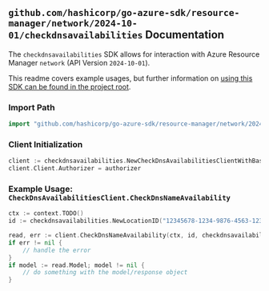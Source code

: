 
## `github.com/hashicorp/go-azure-sdk/resource-manager/network/2024-10-01/checkdnsavailabilities` Documentation

The `checkdnsavailabilities` SDK allows for interaction with Azure Resource Manager `network` (API Version `2024-10-01`).

This readme covers example usages, but further information on [using this SDK can be found in the project root](https://github.com/hashicorp/go-azure-sdk/tree/main/docs).

### Import Path

```go
import "github.com/hashicorp/go-azure-sdk/resource-manager/network/2024-10-01/checkdnsavailabilities"
```


### Client Initialization

```go
client := checkdnsavailabilities.NewCheckDnsAvailabilitiesClientWithBaseURI("https://management.azure.com")
client.Client.Authorizer = authorizer
```


### Example Usage: `CheckDnsAvailabilitiesClient.CheckDnsNameAvailability`

```go
ctx := context.TODO()
id := checkdnsavailabilities.NewLocationID("12345678-1234-9876-4563-123456789012", "locationName")

read, err := client.CheckDnsNameAvailability(ctx, id, checkdnsavailabilities.DefaultCheckDnsNameAvailabilityOperationOptions())
if err != nil {
	// handle the error
}
if model := read.Model; model != nil {
	// do something with the model/response object
}
```
